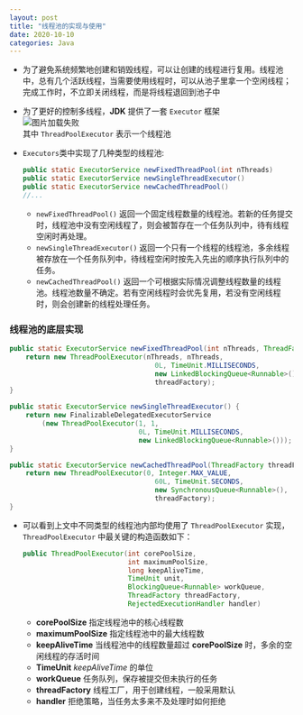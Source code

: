 ```yaml
---
layout: post
title: "线程池的实现与使用"
date: 2020-10-10
categories: Java
---
```


* 为了避免系统频繁地创建和销毁线程，可以让创建的线程进行复用。线程池中，总有几个活跃线程，当需要使用线程时，可以从池子里拿一个空闲线程；完成工作时，不立即关闭线程，而是将线程退回到池子中
* 为了更好的控制多线程，**JDK** 提供了一套 `Executor` 框架  
![图片加载失败](https://maxwell-blog.cn/image/threadpool1.png)  
其中 `ThreadPoolExecutor` 表示一个线程池
* `Executors`类中实现了几种类型的线程池:

    ``` java
    public static ExecutorService newFixedThreadPool(int nThreads)
    public static ExecutorService newSingleThreadExecutor()
    public static ExecutorService newCachedThreadPool()
    //...
    ```
    + `newFixedThreadPool()` 返回一个固定线程数量的线程池。若新的任务提交时，线程池中没有空闲线程了，则会被暂存在一个任务队列中，待有线程空闲时再处理。
    + `newSingleThreadExecutor()` 返回一个只有一个线程的线程池，多余线程被存放在一个任务队列中，待线程空闲时按先入先出的顺序执行队列中的任务。
    + `newCachedThreadPool()` 返回一个可根据实际情况调整线程数量的线程池。线程池数量不确定。若有空闲线程时会优先复用，若没有空闲线程时，则会创建新的线程处理任务。

### 线程池的底层实现

``` java
public static ExecutorService newFixedThreadPool(int nThreads, ThreadFactory threadFactory) {
    return new ThreadPoolExecutor(nThreads, nThreads,
                                    0L, TimeUnit.MILLISECONDS,
                                    new LinkedBlockingQueue<Runnable>(),
                                    threadFactory);
}

public static ExecutorService newSingleThreadExecutor() {
    return new FinalizableDelegatedExecutorService
        (new ThreadPoolExecutor(1, 1,
                                0L, TimeUnit.MILLISECONDS,
                                new LinkedBlockingQueue<Runnable>()));
}

public static ExecutorService newCachedThreadPool(ThreadFactory threadFactory) {
    return new ThreadPoolExecutor(0, Integer.MAX_VALUE,
                                    60L, TimeUnit.SECONDS,
                                    new SynchronousQueue<Runnable>(),
                                    threadFactory);
}
```
* 可以看到上文中不同类型的线程池内部均使用了 `ThreadPoolExecutor` 实现，`ThreadPoolExecutor` 中最关键的构造函数如下：

    ``` java
    public ThreadPoolExecutor(int corePoolSize,
                              int maximumPoolSize,
                              long keepAliveTime,
                              TimeUnit unit,
                              BlockingQueue<Runnable> workQueue,
                              ThreadFactory threadFactory,
                              RejectedExecutionHandler handler)
    ```
    + **corePoolSize** 指定线程池中的核心线程数
    + **maximumPoolSize** 指定线程池中的最大线程数
    + **keepAliveTime** 当线程池中的线程数量超过 **corePoolSize** 时，多余的空闲线程的存活时间
    + **TimeUnit** *keepAliveTime* 的单位
    + **workQueue** 任务队列，保存被提交但未执行的任务
    + **threadFactory** 线程工厂，用于创建线程，一般采用默认
    + **handler** 拒绝策略，当任务太多来不及处理时如何拒绝

    